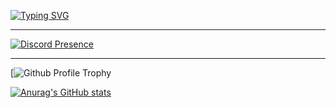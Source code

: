 [![Typing SVG](https://readme-typing-svg.demolab.com?font=Rubik&duration=3000&pause=2000&color=F0F0F0&center=true&vCenter=true&repeat=true&width=435&lines=Hi%2C+I'm+Collin;I+like+to+code+Things+with+Python;Oh+and+I+also+use+HTML%2C+CSS+and+Javascript)](https://git.io/typing-svg)

---

[![Discord Presence](https://lanyard.cnrad.dev/api/659109458542067714)](https://discord.com/users/659109458542067714)

---

[![Github Profile Trophy](https://github-profile-trophy.vercel.app/?username=rblxcollin&no-frame=false&theme=dracula&column=4&row=1)

[![Anurag's GitHub stats](https://github-readme-stats.vercel.app/api?username=rblxcollin&theme=dracula)](https://github.com/anuraghazra/github-readme-stats)
